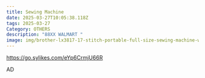 ```yaml
---
title: Sewing Machine
date: 2025-03-27T10:05:38.118Z
tags: 2025-03-27
Category: OTHERS
description: "88XX WALMART "
image: img/brother-lx3817-17-stitch-portable-full-size-sewing-machine-white_e88894ec-374d-4af9-83b0-36fd50099543_2.52ebec62073f16daa444db05478c0d54.avif
---
```

<!--StartFragment-->

https://go.sylikes.com/eYp6CrmjU66R

<!--EndFragment--> AD